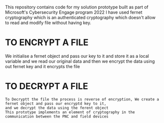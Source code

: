 
This repository contains code for my solution prototype built as part of Microsoft's Cybersecurity Engage program 2022
I have used fernet cryptography which is an authenticated cryptography which doesn't allow to read and modify file without having key.
# TO ENCRYPT A FILE
We initialise a fernet object and pass our key to it and store it as a local variable and we read our original data
and then we encrypt the data using out fernet key and it encrypts the file
# TO DECRYPT A FILE
    To Decryptt the file the process is reverse of encryption, We create a fernet object and pass our encryptd key to it,
    and we decrypt the data using the ferent object 
    This prototype implements an element of cryptography in the communication between the PNC and field devices 
